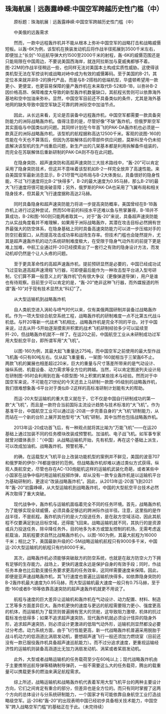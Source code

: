 ## 珠海航展｜远轰露峥嵘:中国空军跨越历史性门槛（中）
　　原标题：珠海航展｜远轰露峥嵘:中国空军跨越历史性门槛（中）

　　中美俄的远轰需求

　　然而，一款中远程轰炸机并不能从根本上弥补中国空军的战略打击和战略威慑短板。以轰-6K为例，该型机在换装发动机后将作战半径拓展到3500千米左右，即便加上“长剑”-10巡航导弹大约1500至2000千米的射程，轰-6K的威慑范围还是只能局限在中国周边，不要说美国西海岸，就连阿拉斯加与夏威夷都够不着。图-22M的作战半径稍远一些，也同样无法对美国本土构成实质性威胁。这使得该类机型无法在军控谈判或战略对峙中成为有效的威慑筹码。至于美国的B-21，其定位本来就并非B-2的换代产品，而是与B-2搭档的低端机型，华盛顿希望用一款更小、更便宜，也更容易保障的量产轰炸机在未来取代B-52和B-1B，以弥补B-2因价格高昂、保障难度大导致的新型轰炸机数量缺口，其航程劣势则可以依靠海外基地和空中加油来弥补。显然，中国空军目前还不具备类似的条件，尤其是海外基地网的缺失导致中国空军缺乏可靠的跨洲际空中加油节点。

　　因此，从长远来看，无论是否装备中远程轰炸机，中国空军都需要一款具备突防能力的洲际战略轰炸机。值得注意的是，尽管好像“不缺”轰炸机，但俄罗斯空军其实面临与中国类似的问题。其同样计划在今年首飞的PAK-DA轰炸机也必须是一款真正的洲际战略轰炸机，该型机的航程据称高达12500千米。客观的说图-160的性能在今天也不算落后，但因为苏联解体后的零部件供应问题，莫斯科至今仍未彻底解决该型机的生产线重启问题，新生产出的几架基本都是利用拆解备件组装的，而完全在苏联解体后重新研制的PAK-DA则不存在此问题。

　　在隐身突防、超声速突防和高超声速突防三大技术路线中，“轰-20”可以肯定采用了隐身突防技术，但这并不意味着该型机如B-2一样完全放弃了高速性能。来自美国空军最新消息显示，B-21尽管气动布局与B-2大体类似，具备很好的隐身性能，不过飞行速度将比B-2“快得多”，B-2的最大速度为0.95马赫，那么B-21的最大飞行速度将很可能突破音障；另外，俄罗斯的PAK-DA也采用了飞翼布局和相关隐身技术，但其最大飞行速度据称高达2马赫。

　　同时具备隐身和超声速突防能力将进一步提高突防概率，美国曾经在B-1B轰炸机上进行过这种尝试，然而50年前的科技水平还难以鱼与熊掌兼得，B-1B并不算成功，B-2和图-160则只能两者取其一。对于“轰-20”来说，具备超声速突防能力从实战角度看并不难理解，如果用于洲际战略轰炸，其潜在攻击目标必然拥有世界最强大的防空体系，在隐身基础上同时具备高速突防能力可以进一步压缩对手的防空拦截窗口，从而提高攻击成功率和战场生存率。但技术门槛也会陡然提升，尤其是超声速轰炸机的动力系统研制难度极大，在受限于隐身气动外形的前提下更是难上加难，中航工业通过歼-20已经摸索出了一套行之有效的隐身设计方法，而发动机却仍然是个让人头疼的问题。

　　至于更具革命性的高超声速轰炸机，提前预研显然是必要的，中国已经成功试飞过亚轨道高超声速滑翔飞行器，可即便最后能作为一种攻击型平台进入型号研制，它们算不算一般意义上的“轰炸机”仍有很大争议（更像弹道导弹），用户是谁也有待观察。目前至少可以肯定的是，“轰-20”绝非这种飞行器，而外媒报道的所谓“轰-10”对于现有技术显然太“科幻”了。

　　从大型运输机到战略轰炸机

　　自人类航空进入涡轮与喷气时代以来，仅有美俄两国研制并装备过战略轰炸机。作为一项大型综合航空系统工程，战略轰炸机的研制难度一点不比第五代战斗机低。与歼20等新一代战术飞机相比，战略轰炸机是完全不同的平台。对于中国来说，过去从歼-5开始逐渐摸索并积累的战术飞机研制经验多少可以延续至歼-20，但战略轰炸机就不一样了。在运20之前，中国航空工业从未研制成功过军用大型航空平台，即所谓军用“大飞机”。

　　以图-160为例，其最大起飞重量达275吨，而中国空军之前使用的最大型作战飞机轰-6只有80吨左右。仅从起飞重量看，一架图-160就相当于三架轰6不止。两款飞机的翼展也相差超过20米，巨大的重量与尺寸落差所带来的是气动设计、操纵系统、机载设备、动力需求等全方位的跨越。当然，可以肯定图波列夫设计局在研制图-95时会利用到在轰-6原型图-16上积累的某些技术与经验。然而对于中国空军来说，不可能在21世纪的今天还去上马研制一款图-95级别的战略轰炸机，我们很难想象轰-6平台对于类似B-2这样的高标准研制计划能有大的帮助。

　　而运-20大型运输机的重大意义就在于，它不仅是中国自行研制成功的第一款“大飞机”，而且是一款符合当前国际主流设计趋势与技术标准的“大飞机”。作为基准平台，中国航空工业可以通过运-20进一步完善自身的“大飞机”研制能力，从而站在一个新的台阶上展开其他型号“大飞机”研制，其中当然也包括战略轰炸机。

　　2013年运-20成功首飞后，有一种观点就将其比喻为“万能飞机”——在运20基础上通过加装不同的任务模块改装成预警机、加油机、电子战飞机。如军事专家就曾对媒体表示：“（中国）从战略运输机开始，先有机型，再在这个基础上派生，可以改成加油机、战略轰炸机、预警机等。”

　　的确，在运载型大飞机平台上改装功能机型的案例并不鲜见，美国的波音707和俄罗斯的伊尔-76都是很好的范例。但战略轰炸机却难以通过类似方式获得。纵观人类航空史，尽管也存在AC-130炮艇机这样的运输机武装化奇葩，或者某些中小国家在战争中临时用运输机投掷炸弹，却从没有一款专业轰炸机是以运输机平台为基础研制的，更遑论“改装战略轰炸机”。因此，从2013年运-20首飞到2021年“轰-20”初露峥嵘，从大型运输机到战略轰炸机，中国的大型航空平台技术必然再次取得了重大突破。

　　现代战争中，轰炸机与运输机面临着完全不同的任务环境。首先，战略轰炸机为了能够实现全球威慑，必须具备足够远的跨洲际作战半径。注意，这里指的是作战半径，不是航程。轰炸机执行的是火力投送任务，是在敌方空域活动，因此其航程不仅要满足到达目标空域，还得能飞回来。战略运输机就不同，其执行的是资源或兵力投送任务，除伞降任务外，目的地多为本方或盟友控制的机场，无需考虑返航载油，其航程要求自然比战略轰炸机小。以图-160为例，其最大航程为16000千米；相比之下，美国最新升级的C-5M战略运输机航程只有9000多千米，中国运-20大型运输机的航程只有约8000千米。

　　其次，战略轰炸机必须能够突破敌方的防空系统，也就是在敌方防空火力下拥有足够的生存能力。战场上，更快的速度永远是保护自身的有效手段；同时，作战任务本身也比后勤支援任务要求更高的任务效率，这同样需要速度来保障。因此，即便是亚声速战略轰炸机，其飞行速度也普遍比运输机快得多。如依靠隐身突防的B-2轰炸机最大速度为0.95马赫，而大型运输机最大速度一般只有0.75马赫，至于图-160或者B-1B等依靠高速突防的超声速轰炸机就更不用说了。

　　航程与速度的巨大差异让运输机和轰炸机在气动设计、动力配置、材料、制造工艺等多方面差异巨大。轰炸机更快的速度与更远的航程需要阻力更小、强度更高的机体，而运输机为了载货则普遍拥有宽大的货舱，这导致阻力激增，机体的抗过载标准也低得多；如果不追求超声速突防，现代轰炸机就必须设计怪异的隐身外形，追求超声速突防，则必须设计更激进的低阻气动外形，运输机则显然都没必要过分考虑。动力系统方面，由于飞行性能更高，新一代战略轰炸机普遍采用脱胎于战斗机动力的低涵道比涡扇发动机，要想超声速飞行一般还须加力燃烧室（目前还没有一款已服役轰炸机具备超声速巡航能力）。而不过分追求速度，更重视运输经济性的运输机则装备高涵道比无加力涡扇发动机、涡桨或者桨扇发动机。

　　此外，大型或者战略运输机的任务载荷至少在60吨以上；现代战略轰炸机由于主要携带巡航导弹等精确制导弹药，一般不需要这么大的任务载荷，腾出的载重量可以携载更多的燃油来满足航程需求。

　　综上所述，战略运输机和战略轰炸机代表着军用大型飞机平台的两种主要设计方向，它们之间肯定有重合的部分，但差异也是全方位的。而只有同时掌握了这两个方向的总体设计与分系统研制能力，一个国家才有可能依靠自身航空工业打造战略级空军。运-20和“轰-20”的出现表明中国已经初步具备相关技术能力，中国空军“跨入战略空军门槛”的基础正在于此。（未完待续）

